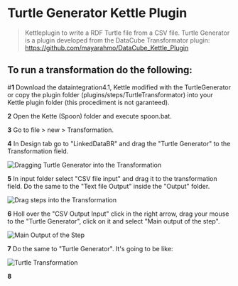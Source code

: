 # Turtle Generator Kettle Plugin 
> Kettleplugin to write a RDF Turtle file from a CSV file.
Turtle Generator is a plugin developed from the DataCube Transformator plugin: https://github.com/mayarahmo/DataCube_Kettle_Plugin

To run a transformation do the following:
--- 
#**1** Download the dataintegration4.1, Kettle modified with the TurtleGenerator
or copy the plugin folder (plugins/steps/TurtleTransformator) into your Kettle plugin folder (this procediment is not garanteed).

**2** Open the Kette (Spoon) folder and execute spoon.bat.  

**3** Go to file > new > Transformation.

**4** In Design tab go to "LinkedDataBR" and drag the "Turtle Generator" to the Transformation field.

![Dragging Turtle Generator into the Transformation](https://user-images.githubusercontent.com/8130000/29002728-6d692260-7a7f-11e7-9135-d5b2971da22f.png)

**5** In input folder select "CSV file input" and drag it to the transformation field. Do the same to the "Text file Output" inside the "Output" folder.

![Drag steps into the Transformation](https://user-images.githubusercontent.com/8130000/29002731-74ae7822-7a7f-11e7-8ec4-7ae45fdf8d61.png)

**6** Holl over the "CSV Output Input" click in the right arrow, drag your mouse to the "Turtle Generator", click on it and select "Main output of the step". 
 
![Main Output of the Step](https://user-images.githubusercontent.com/8130000/29002946-038776b2-7a84-11e7-82e1-36fae0b55674.png)
 
**7** Do the same to "Turtle Generator". It's going to be like:

![Turtle Transformation](https://user-images.githubusercontent.com/8130000/29002734-7947c596-7a7f-11e7-988f-8e50f0db2471.png)

**8** 
 

